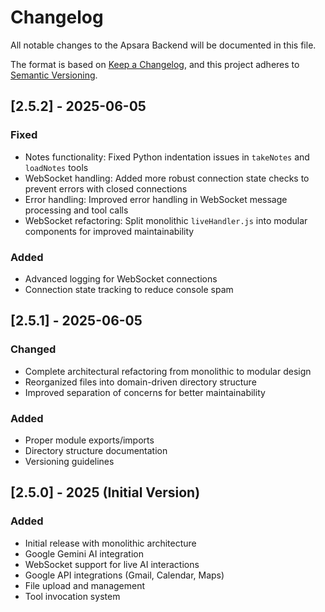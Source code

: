 # Changelog

All notable changes to the Apsara Backend will be documented in this file.

The format is based on [Keep a Changelog](https://keepachangelog.com/en/1.0.0/),
and this project adheres to [Semantic Versioning](https://semver.org/spec/v2.0.0.html).

## [2.5.2] - 2025-06-05

### Fixed
- Notes functionality: Fixed Python indentation issues in `takeNotes` and `loadNotes` tools
- WebSocket handling: Added more robust connection state checks to prevent errors with closed connections
- Error handling: Improved error handling in WebSocket message processing and tool calls
- WebSocket refactoring: Split monolithic `liveHandler.js` into modular components for improved maintainability

### Added
- Advanced logging for WebSocket connections
- Connection state tracking to reduce console spam

## [2.5.1] - 2025-06-05

### Changed
- Complete architectural refactoring from monolithic to modular design
- Reorganized files into domain-driven directory structure
- Improved separation of concerns for better maintainability

### Added
- Proper module exports/imports
- Directory structure documentation
- Versioning guidelines

## [2.5.0] - 2025 (Initial Version)

### Added
- Initial release with monolithic architecture
- Google Gemini AI integration
- WebSocket support for live AI interactions
- Google API integrations (Gmail, Calendar, Maps)
- File upload and management
- Tool invocation system 